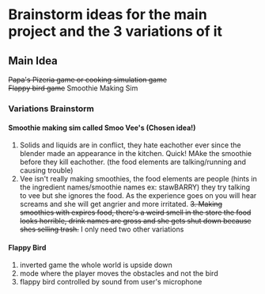 # Brainstorm ideas for the main project and the 3 variations of it 

## Main Idea
~~Papa's Pizeria game or cooking simulation game <br/>~~
~~Flappy bird game~~
Smoothie Making Sim

### Variations Brainstorm

#### Smoothie making sim called Smoo Vee's (Chosen idea!)
1. Solids and liquids are in conflict, they hate eachother ever since the blender made an appearance in the kitchen. Quick! MAke the smoothie before they kill eachother. (the food elements are talking/running and causing trouble)
2. Vee isn't really making smoothies, the food elements are people (hints in the ingredient names/smoothie names ex: stawBARRY) they try talking to vee but she ignores the food. As the experience goes on you will hear screams and she will get angrier and more irritated.
~~3. Making smoothies with expires food, there's a weird smell in the store the food looks horrible, drink names are gross and she gets shut down because shes selling trash.~~ I only need two other variations  

#### Flappy Bird
1. inverted game the whole world is upside down
2. mode where the player moves the obstacles and not the bird
3. flappy bird controlled by sound from user's microphone



